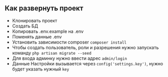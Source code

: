 ## Как развернуть проект

- Клонировать проект
- Создать БД
- Копировать .env.example на .env
- Поменять данные .env
- Установить зависимости composer `composer install`
- Чтобы создать пользователь, роли и разрешения нужно запускать команду `php artisan migrate --seed`
- Для входа админку нужно ввести адрес `admin/login`
- Данные Настройки вызывается через `config('settings.key')`, нужно будет указать нужный `key`
